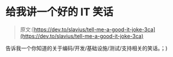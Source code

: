 # 给我讲一个好的 IT 笑话

> 原文:[https://dev.to/slavius/tell-me-a-good-it-joke-3ca](https://dev.to/slavius/tell-me-a-good-it-joke-3ca)

告诉我一个你知道的关于编码/开发/基础设施/测试/支持相关的笑话。；)